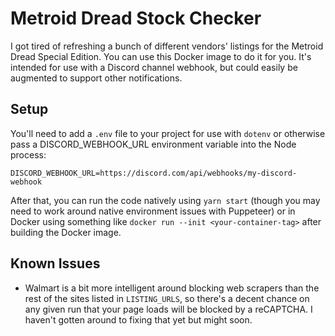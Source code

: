 # Metroid Dread Stock Checker

I got tired of refreshing a bunch of different vendors' listings for the Metroid Dread Special Edition. You can use this Docker image to do it for you. It's intended for use with a Discord channel webhook, but could easily be augmented to support other notifications.

## Setup

You'll need to add a `.env` file to your project for use with `dotenv` or otherwise pass a DISCORD_WEBHOOK_URL environment variable into the Node process:

```
DISCORD_WEBHOOK_URL=https://discord.com/api/webhooks/my-discord-webhook
```

After that, you can run the code natively using `yarn start` (though you may need to work around native environment issues with Puppeteer) or in Docker using something like `docker run --init <your-container-tag>` after building the Docker image.

## Known Issues

- Walmart is a bit more intelligent around blocking web scrapers than the rest of the sites listed in `LISTING_URLS`, so there's a decent chance on any given run that your page loads will be blocked by a reCAPTCHA. I haven't gotten around to fixing that yet but might soon.
